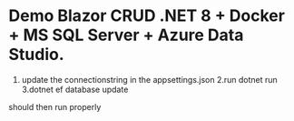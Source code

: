 # Demo Blazor CRUD .NET 8 + Docker + MS SQL Server + Azure Data Studio.


1. update the connectionstring in the appsettings.json
2.run dotnet run
3.dotnet ef database update
 

should then run properly
